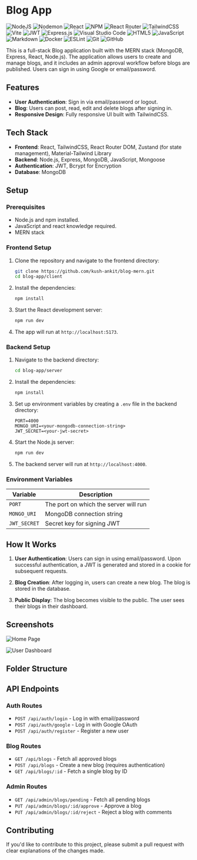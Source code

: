 # Blog App

![NodeJS](https://img.shields.io/badge/node.js-6DA55F?style=for-the-badge&logo=node.js&logoColor=white)  ![Nodemon](https://img.shields.io/badge/NODEMON-%23323330.svg?style=for-the-badge&logo=nodemon&logoColor=%BBDEAD) ![React](https://img.shields.io/badge/react-%2320232a.svg?style=for-the-badge&logo=react&logoColor=%2361DAFB) ![NPM](https://img.shields.io/badge/NPM-%23CB3837.svg?style=for-the-badge&logo=npm&logoColor=white) ![React Router](https://img.shields.io/badge/React_Router-CA4245?style=for-the-badge&logo=react-router&logoColor=white) ![TailwindCSS](https://img.shields.io/badge/tailwindcss-%2338B2AC.svg?style=for-the-badge&logo=tailwind-css&logoColor=white) ![Vite](https://img.shields.io/badge/vite-%23646CFF.svg?style=for-the-badge&logo=vite&logoColor=white) ![JWT](https://img.shields.io/badge/JWT-black?style=for-the-badge&logo=JSON%20web%20tokens) ![Express.js](https://img.shields.io/badge/express.js-%23404d59.svg?style=for-the-badge&logo=express&logoColor=%2361DAFB) ![Visual Studio Code](https://img.shields.io/badge/Visual%20Studio%20Code-0078d7.svg?style=for-the-badge&logo=visual-studio-code&logoColor=white) ![HTML5](https://img.shields.io/badge/html5-%23E34F26.svg?style=for-the-badge&logo=html5&logoColor=white) ![JavaScript](https://img.shields.io/badge/javascript-%23323330.svg?style=for-the-badge&logo=javascript&logoColor=%23F7DF1E) ![Markdown](https://img.shields.io/badge/markdown-%23000000.svg?style=for-the-badge&logo=markdown&logoColor=white) ![Docker](https://img.shields.io/badge/docker-%230db7ed.svg?style=for-the-badge&logo=docker&logoColor=white) ![ESLint](https://img.shields.io/badge/ESLint-4B3263?style=for-the-badge&logo=eslint&logoColor=white) ![Git](https://img.shields.io/badge/git-%23F05033.svg?style=for-the-badge&logo=git&logoColor=white) ![GitHub](https://img.shields.io/badge/github-%23121011.svg?style=for-the-badge&logo=github&logoColor=white)

This is a full-stack Blog application built with the MERN stack (MongoDB, Express, React, Node.js). The application allows users to create and manage blogs, and it includes an admin approval workflow before blogs are published. Users can sign in using Google or email/password.

## Features

- **User Authentication**: Sign in via email/password or logout.
- **Blog**: Users can post, read, edit and delete blogs after signing in.
- **Responsive Design**: Fully responsive UI built with TailwindCSS.
  
## Tech Stack

- **Frontend**: React, TailwindCSS, React Router DOM, Zustand (for state management), Material-Tailwind Library
- **Backend**: Node.js, Express, MongoDB, JavaScript, Mongoose
- **Authentication**: JWT, Bcrypt for Encryption
- **Database**: MongoDB

## Setup

### Prerequisites

- Node.js and npm installed.
- JavaScript and react knowledge required.
- MERN stack 


### Frontend Setup

1. Clone the repository and navigate to the frontend directory:
    ```bash
    git clone https://github.com/kush-ankit/blog-mern.git
    cd blog-app/client
    ```

2. Install the dependencies:
    ```bash
    npm install
    ```

3. Start the React development server:
    ```bash
    npm run dev
    ```

4. The app will run at `http://localhost:5173`.

### Backend Setup

1. Navigate to the backend directory:
    ```bash
    cd blog-app/server
    ```

2. Install the dependencies:
    ```bash
    npm install
    ```

3. Set up environment variables by creating a `.env` file in the backend directory:
    ```
    PORT=4000
    MONGO_URI=<your-mongodb-connection-string>
    JWT_SECRET=<your-jwt-secret>
    ```

4. Start the Node.js server:
    ```bash
    npm run dev
    ```

5. The backend server will run at `http://localhost:4000`.

### Environment Variables

| Variable               | Description                                  |
| ---------------------- | -------------------------------------------- |
| `PORT`                 | The port on which the server will run        |
| `MONGO_URI`            | MongoDB connection string                    |
| `JWT_SECRET`           | Secret key for signing JWT                   |

## How It Works

1. **User Authentication**: Users can sign in using email/password. Upon successful authentication, a JWT is generated and stored in a cookie for subsequent requests.
  
2. **Blog Creation**: After logging in, users can create a new blog. The blog is stored in the database.

3. **Public Display**: The blog becomes visible to the public. The user sees their blogs in their dashboard.

## Screenshots

![Home Page](https://i.ibb.co/X8khgvw/Screenshot-2024-10-06-232749.png)

![User Dashboard](https://i.ibb.co/nM3szKQ/Screenshot-2024-10-06-232600.png)

## Folder Structure


## API Endpoints

### Auth Routes

- `POST /api/auth/login` - Log in with email/password
- `POST /api/auth/google` - Log in with Google OAuth
- `POST /api/auth/register` - Register a new user

### Blog Routes

- `GET /api/blogs` - Fetch all approved blogs
- `POST /api/blogs` - Create a new blog (requires authentication)
- `GET /api/blogs/:id` - Fetch a single blog by ID

### Admin Routes

- `GET /api/admin/blogs/pending` - Fetch all pending blogs
- `PUT /api/admin/blogs/:id/approve` - Approve a blog
- `PUT /api/admin/blogs/:id/reject` - Reject a blog with comments

## Contributing

If you'd like to contribute to this project, please submit a pull request with clear explanations of the changes made.

